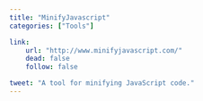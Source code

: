 ```yaml
---
title: "MinifyJavascript"
categories: ["Tools"]

link:
    url: "http://www.minifyjavascript.com/"
    dead: false
    follow: false

tweet: "A tool for minifying JavaScript code."
---
```

